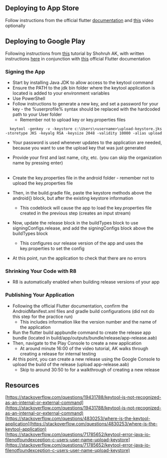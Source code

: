 ## Deploying to App Store
Follow instructions from the official flutter [documentation](https://docs.flutter.dev/deployment/ios) and [this](https://www.youtube.com/watch?v=i3BEo-jxxRo&ab_channel=TechJarves) video optionally

## Deploying to Google Play
Following instructions from [this](https://www.youtube.com/watch?v=ieOdT-p603Y&ab_channel=ShohruhAK) tutorial by Shohruh AK, with written instructions [here](https://www.shohruhak.com/tech/how_to_publish_flutter_app_on_play_store_beginner_guide/) in conjunction with [this](https://docs.flutter.dev/deployment/android) official Flutter documentation

### Signing the App

* Start by installing Java JDK to allow access to the keytool command
* Ensure the PATH to the jdk bin folder where the keytool application is located is added to your environment variables
* Use PowerShell
* Follow instructions to generate a new key, and set a password for your key - the %userprofile% syntax should be replaced with the hardcoded path to your User folder
    * Remember not to upload key or key.properties files
```
  keytool -genkey -v -keystore c:\Users\<username>\upload-keystore.jks -storetype JKS -keyalg RSA -keysize 2048 -validity 10000 -alias upload
```
* Your password is used whenever updates to the application are needed, because you want to use the upload key that was just generated
* Provide your first and last name, city, etc. (you can skip the organization name by pressing enter)</br></br>

* Create the key.properties file in the android folder - remember not to upload the key.properties file
* Then, in the build.gradle file, paste the keystore methods above the android{} block, but after the existing keystore information
  * This codeblock will cause the app to load the key.properties file created in the previous step (creates an input stream)
* Now, update the release block in the buildTypes block to use signingConfigs.release, and add the signingConfigs block above the buildTypes block
  * This configures our release version of the app and uses the key.properties to set the config
* At this point, run the application to check that there are no errors

### Shrinking Your Code with R8
* R8 is automatically enabled when building release versions of your app

### Publishing Your Application
* Following the official Flutter documentation, confirm the AndroidManifest.xml files and gradle build configurations (did not do this step for the practice run)
  * This includes information like the version number and the name of the application
* Run the flutter build appbundle command to create the release app bundle (located in build/app/outputs/bundle/release/app-release.aab)
* Then, navigate to the Play Console to create a new application
  * At around minute 16:00 of the video tutorial, AK walks through creating a release for internal testing
* At this point, you can create a new release using the Google Console to upload the build of the release (upload app-release.aab)
  * Skip to around 30:50 to for a walkthrough of creating a new release


## Resources
[https://stackoverflow.com/questions/19431788/keytool-is-not-recognized-as-an-internal-or-external-command](https://stackoverflow.com/questions/19431788/keytool-is-not-recognized-as-an-internal-or-external-command)</br>
[https://stackoverflow.com/questions/4830253/where-is-the-keytool-application](https://stackoverflow.com/questions/4830253/where-is-the-keytool-application)</br>
[https://stackoverflow.com/questions/71785652/keytool-error-java-io-filenotfoundexception-c-users-user-name-upload-keystore](https://stackoverflow.com/questions/71785652/keytool-error-java-io-filenotfoundexception-c-users-user-name-upload-keystore)</br>
[]()</br>
